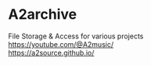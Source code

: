 # A2archive
File Storage &amp; Access for various projects <br>
https://youtube.com/@A2music/ <br>
https://a2source.github.io/
